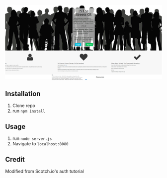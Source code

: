 ![.:.In The Streets of..:.](public/img/itso.png)

## Installation



1. Clone repo
2. run `npm install`

## Usage

1. run `node server.js`
2. Navigate to `localhost:8080`

## Credit

Modified from Scotch.io's auth tutorial
